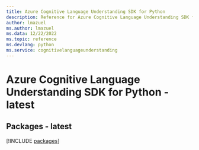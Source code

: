 ```yaml
---
title: Azure Cognitive Language Understanding SDK for Python
description: Reference for Azure Cognitive Language Understanding SDK for Python
author: lmazuel
ms.author: lmazuel
ms.data: 12/22/2022
ms.topic: reference
ms.devlang: python
ms.service: cognitivelanguageunderstanding
---
```

# Azure Cognitive Language Understanding SDK for Python - latest
## Packages - latest
[!INCLUDE [packages](cognitive-language-understanding-index.md)]